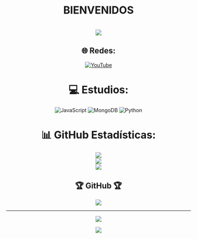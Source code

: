 

<body>
  <center>
<h1 align="center">  BIENVENIDOS   </h1>
<br>
<div align="center">
  <img src="https://images.app.goo.gl/B5mzjmpKTz2Em1Xg7">
  <!-- <a href="https://ryzn.site/" >
   <img src="https://lanyard.cnrad.dev/api/376260355313106944?idleMessage=Cause,%20baby,%20tonight%20we're%20beautiful%20now&animated=true&theme=dark&borderRadius=20&hideBadges=true&hideDiscrim=true&bg=212121"  />
  </a> -->
<br>




## 🌐 Redes:
[![YouTube](https://img.shields.io/badge/YouTube-%23FF0000.svg?logo=YouTube&logoColor=white)](https://youtube.com/@Kaiz134) 

# 💻 Estudios:
![JavaScript](https://img.shields.io/badge/javascript-%23323330.svg?style=for-the-badge&logo=javascript&logoColor=%23F7DF1E) ![MongoDB](https://img.shields.io/badge/MongoDB-%234ea94b.svg?style=for-the-badge&logo=mongodb&logoColor=white) ![Python](https://img.shields.io/badge/python-3670A0?style=for-the-badge&logo=python&logoColor=ffdd54)
# 📊 GitHub Estadísticas:
![](https://github-readme-stats.vercel.app/api?username=Aimou90&theme=jolly&hide_border=false&include_all_commits=true&count_private=false)<br/>
![](https://github-readme-streak-stats.herokuapp.com/?user=Aimou90&theme=jolly&hide_border=false)<br/>
![](https://github-readme-stats.vercel.app/api/top-langs/?username=Aimou90&theme=jolly&hide_border=false&include_all_commits=true&count_private=false&layout=compact)

## 🏆 GitHub 🏆 
![](https://github-profile-trophy.vercel.app/?username=Aimou90&theme=dark_dimmed&no-frame=false&no-bg=true&margin-w=4)

---
[![](https://visitcount.itsvg.in/api?id=Aimou90&icon=2&color=1)](https://visitcount.itsvg.in)

<!-- Proudly created with GPRM ( https://gprm.itsvg.in ) -->

<img src="https://c.tenor.com/qN1saT1qxW8AAAAC/go-toubun-no-hanayome-nakano-nino.gif" border="0"></a>
  
